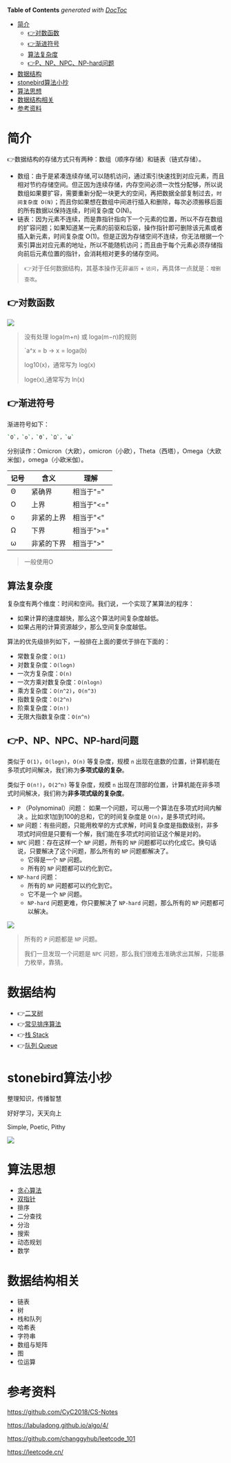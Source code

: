 <!-- START doctoc generated TOC please keep comment here to allow auto update -->
<!-- DON'T EDIT THIS SECTION, INSTEAD RE-RUN doctoc TO UPDATE -->
**Table of Contents**  *generated with [DocToc](https://github.com/thlorenz/doctoc)*

- [简介](#%E7%AE%80%E4%BB%8B)
  - [:point_right:对数函数](#point_right%E5%AF%B9%E6%95%B0%E5%87%BD%E6%95%B0)
  - [:point_right:渐进符号](#point_right%E6%B8%90%E8%BF%9B%E7%AC%A6%E5%8F%B7)
  - [算法复杂度](#%E7%AE%97%E6%B3%95%E5%A4%8D%E6%9D%82%E5%BA%A6)
  - [:point_right:P、NP、NPC、NP-hard问题](#point_rightpnpnpcnp-hard%E9%97%AE%E9%A2%98)
- [数据结构](#%E6%95%B0%E6%8D%AE%E7%BB%93%E6%9E%84)
- [stonebird算法小抄](#stonebird%E7%AE%97%E6%B3%95%E5%B0%8F%E6%8A%84)
- [算法思想](#%E7%AE%97%E6%B3%95%E6%80%9D%E6%83%B3)
- [数据结构相关](#%E6%95%B0%E6%8D%AE%E7%BB%93%E6%9E%84%E7%9B%B8%E5%85%B3)
- [参考资料](#%E5%8F%82%E8%80%83%E8%B5%84%E6%96%99)

<!-- END doctoc generated TOC please keep comment here to allow auto update -->



# 简介

:point_right:数据结构的存储方式只有两种：数组（顺序存储）和链表（链式存储）。

- 数组：由于是紧凑连续存储,可以随机访问，通过索引快速找到对应元素，而且相对节约存储空间。但正因为连续存储，内存空间必须一次性分配够，所以说数组如果要扩容，需要重新分配一块更大的空间，再把数据全部复制过去，`时间复杂度 O(N)`；而且你如果想在数组中间进行插入和删除，每次必须搬移后面的所有数据以保持连续，时间复杂度 O(N)。
- 链表：因为元素不连续，而是靠指针指向下一个元素的位置，所以不存在数组的扩容问题；如果知道某一元素的前驱和后驱，操作指针即可删除该元素或者插入新元素，时间复杂度 O(1)。但是正因为存储空间不连续，你无法根据一个索引算出对应元素的地址，所以不能随机访问；而且由于每个元素必须存储指向前后元素位置的指针，会消耗相对更多的储存空间。

> :point_right:对于任何数据结构，其基本操作无非`遍历` + `访问`，再具体一点就是：`增删查改`。

## :point_right:对数函数

![](./images/log-1.png)

> 没有处理 loga(m+n) 或 loga(m−n)的规则
>
> `a^x = b  ->  x = loga(b) 
>
> log10(x)，通常写为 log(x)
>
>  loge(x),通常写为 ln(x)

## :point_right:渐进符号

渐进符号如下：

```bash
`O`，`ο`，`Θ`，`Ω`，`ω`
```

分别读作：Omicron（大欧），omicron（小欧），Theta（西塔），Omega（大欧米伽），omega（小欧米伽）。

| 记号 | 含义       | 理解       |
| ---- | ---------- | ---------- |
| Θ    | 紧确界     | 相当于"="  |
| O    | 上界       | 相当于"<=" |
| ο    | 非紧的上界 | 相当于"<"  |
| Ω    | 下界       | 相当于">=" |
| ω    | 非紧的下界 | 相当于">"  |

> 一般使用O

## 算法复杂度

复杂度有两个维度：时间和空间。我们说，一个实现了某算法的程序：

- 如果计算的速度越快，那么这个算法时间复杂度越低。
- 如果占用的计算资源越少，那么空间复杂度越低。

算法的优先级排列如下，一般排在上面的要优于排在下面的：

- 常数复杂度：`O(1)`
- 对数复杂度：`O(logn)`
- 一次方复杂度：`O(n)`
- 一次方乘对数复杂度：`O(nlogn)`
- 乘方复杂度：`O(n^2)`，`O(n^3)`
- 指数复杂度：`O(2^n)`
- 阶乘复杂度：`O(n!)`
- 无限大指数复杂度：`O(n^n)`

## :point_right:P、NP、NPC、NP-hard问题

类似于 `O(1)`，`O(logn)`，`O(n)` 等复杂度，规模 `n` 出现在底数的位置，计算机能在多项式时间解决，我们称为**多项式级的复杂**。

类似于 `O(n!)`，`O(2^n)` 等复杂度，规模 `n` 出现在顶部的位置，计算机能在非多项式时间解决，我们称为**非多项式级的复杂度**。

- `P` （Polynominal）问题： 如果一个问题，可以用一个算法在多项式时间内解决 。比如求1加到100的总和，它的时间复杂度是 `O(n)`，是多项式时间。
- `NP` 问题：有些问题，只能用枚举的方式求解，时间复杂度是指数级别，非多项式时间但是只要有一个解，我们能在多项式时间验证这个解是对的。
- `NPC` 问题：存在这样一个 `NP` 问题，所有的 `NP` 问题都可以约化成它。换句话说，只要解决了这个问题，那么所有的 `NP` 问题都解决了。
  - 它得是一个 `NP` 问题。
  - 所有的 `NP` 问题都可以约化到它。
- `NP-hard` 问题：
  - 所有的 `NP` 问题都可以约化到它。
  - 它不是一个 `NP` 问题。
  - `NP-hard` 问题更难，你只要解决了 `NP-hard` 问题，那么所有的 `NP` 问题都可以解决。



![](./images/np.jpg)

> 所有的 `P` 问题都是 `NP` 问题。
>
> 我们一旦发现一个问题是 `NPC` 问题，那么我们很难去准确求出其解，只能暴力枚举，靠猜。

# 数据结构 

- :point_right:[二叉树](./二叉树.md)
- :point_right:[常见排序算法](./常见排序算法.md)
- :point_right:[栈 Stack](./栈.md)
- :point_right:[队列 Queue](./队列.md)

# stonebird算法小抄

整理知识，传播智慧

好好学习，天天向上

Simple, Poetic, Pithy

![](./images/algo-header.png)

# 算法思想

- [贪心算法](https://github.com/stonebirdjx/algo/blob/master/%E8%B4%AA%E5%BF%83%E7%AE%97%E6%B3%95.md)
- [双指针](https://github.com/stonebirdjx/algo/blob/master/%E5%8F%8C%E6%8C%87%E9%92%88.md)
- 排序
- 二分查找
- 分治
- 搜索
- 动态规划
- 数学

# 数据结构相关

- 链表
- 树
- 栈和队列
- 哈希表
- 字符串
- 数组与矩阵
- 图
- 位运算



# 参考资料

https://github.com/CyC2018/CS-Notes

https://labuladong.github.io/algo/4/

https://github.com/changgyhub/leetcode_101

https://leetcode.cn/
